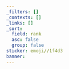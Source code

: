 ```yaml
---
_filters: []
_contexts: []
_links: []
_sort:
  field: rank
  asc: false
  group: false
sticker: emoji//1f4d3
banner: 
---
```

